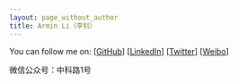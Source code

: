 ```yaml
---
layout: page_without_author
title: Armin Li（李钊）
---
```


You can follow me on: [[GitHub](https://github.com/livc)] [[LinkedIn](https://www.linkedin.com/in/arminli/)] [[Twitter](https://twitter.com/armin1i)] [[Weibo](https://weibo.com/livc95)]

微信公众号：中科路1号
